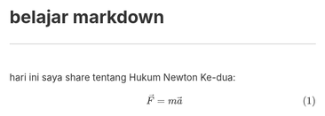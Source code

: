 <html style='font-size:17px !important'>
<head>
<meta charset='UTF-8'><meta name='viewport' content='width=device-width initial-scale=1'>
<title>index</title><link href='https://fonts.loli.net/css?family=PT+Serif:400,400italic,700,700italic&subset=latin,cyrillic-ext,cyrillic,latin-ext' rel='stylesheet' type='text/css' /><style type='text/css'>html {overflow-x: initial !important;}:root { --bg-color:#ffffff; --text-color:#333333; --select-text-bg-color:#B5D6FC; --select-text-font-color:auto; --monospace:"Lucida Console",Consolas,"Courier",monospace; }
html { font-size: 14px; background-color: var(--bg-color); color: var(--text-color); font-family: "Helvetica Neue", Helvetica, Arial, sans-serif; -webkit-font-smoothing: antialiased; }
body { margin: 0px; padding: 0px; height: auto; bottom: 0px; top: 0px; left: 0px; right: 0px; font-size: 1rem; line-height: 1.42857; overflow-x: hidden; background: inherit; tab-size: 4; }
iframe { margin: auto; }
a.url { word-break: break-all; }
a:active, a:hover { outline: 0px; }
.in-text-selection, ::selection { text-shadow: none; background: var(--select-text-bg-color); color: var(--select-text-font-color); }
#write { margin: 0px auto; height: auto; width: inherit; word-break: normal; overflow-wrap: break-word; position: relative; white-space: normal; overflow-x: visible; padding-top: 40px; }
#write.first-line-indent p { text-indent: 2em; }
#write.first-line-indent li p, #write.first-line-indent p * { text-indent: 0px; }
#write.first-line-indent li { margin-left: 2em; }
.for-image #write { padding-left: 8px; padding-right: 8px; }
body.typora-export { padding-left: 30px; padding-right: 30px; }
.typora-export .footnote-line, .typora-export li, .typora-export p { white-space: pre-wrap; }
@media screen and (max-width: 500px) {
  body.typora-export { padding-left: 0px; padding-right: 0px; }
  #write { padding-left: 20px; padding-right: 20px; }
  .CodeMirror-sizer { margin-left: 0px !important; }
  .CodeMirror-gutters { display: none !important; }
}
#write li > figure:last-child { margin-bottom: 0.5rem; }
#write ol, #write ul { position: relative; }
img { max-width: 100%; vertical-align: middle; image-orientation: from-image; }
button, input, select, textarea { color: inherit; font: inherit; }
input[type="checkbox"], input[type="radio"] { line-height: normal; padding: 0px; }
*, ::after, ::before { box-sizing: border-box; }
#write h1, #write h2, #write h3, #write h4, #write h5, #write h6, #write p, #write pre { width: inherit; }
#write h1, #write h2, #write h3, #write h4, #write h5, #write h6, #write p { position: relative; }
p { line-height: inherit; }
h1, h2, h3, h4, h5, h6 { break-after: avoid-page; break-inside: avoid; orphans: 4; }
p { orphans: 4; }
h1 { font-size: 2rem; }
h2 { font-size: 1.8rem; }
h3 { font-size: 1.6rem; }
h4 { font-size: 1.4rem; }
h5 { font-size: 1.2rem; }
h6 { font-size: 1rem; }
.md-math-block, .md-rawblock, h1, h2, h3, h4, h5, h6, p { margin-top: 1rem; margin-bottom: 1rem; }
.hidden { display: none; }
.md-blockmeta { color: rgb(204, 204, 204); font-weight: 700; font-style: italic; }
a { cursor: pointer; }
sup.md-footnote { padding: 2px 4px; background-color: rgba(238, 238, 238, 0.7); color: rgb(85, 85, 85); border-radius: 4px; cursor: pointer; }
sup.md-footnote a, sup.md-footnote a:hover { color: inherit; text-transform: inherit; text-decoration: inherit; }
#write input[type="checkbox"] { cursor: pointer; width: inherit; height: inherit; }
figure { overflow-x: auto; margin: 1.2em 0px; max-width: calc(100% + 16px); padding: 0px; }
figure > table { margin: 0px; }
tr { break-inside: avoid; break-after: auto; }
thead { display: table-header-group; }
table { border-collapse: collapse; border-spacing: 0px; width: 100%; overflow: auto; break-inside: auto; text-align: left; }
table.md-table td { min-width: 32px; }
.CodeMirror-gutters { border-right: 0px; background-color: inherit; }
.CodeMirror-linenumber { user-select: none; }
.CodeMirror { text-align: left; }
.CodeMirror-placeholder { opacity: 0.3; }
.CodeMirror pre { padding: 0px 4px; }
.CodeMirror-lines { padding: 0px; }
div.hr:focus { cursor: none; }
#write pre { white-space: pre-wrap; }
#write.fences-no-line-wrapping pre { white-space: pre; }
#write pre.ty-contain-cm { white-space: normal; }
.CodeMirror-gutters { margin-right: 4px; }
.md-fences { font-size: 0.9rem; display: block; break-inside: avoid; text-align: left; overflow: visible; white-space: pre; background: inherit; position: relative !important; }
.md-diagram-panel { width: 100%; margin-top: 10px; text-align: center; padding-top: 0px; padding-bottom: 8px; overflow-x: auto; }
#write .md-fences.mock-cm { white-space: pre-wrap; }
.md-fences.md-fences-with-lineno { padding-left: 0px; }
#write.fences-no-line-wrapping .md-fences.mock-cm { white-space: pre; overflow-x: auto; }
.md-fences.mock-cm.md-fences-with-lineno { padding-left: 8px; }
.CodeMirror-line, twitterwidget { break-inside: avoid; }
.footnotes { opacity: 0.8; font-size: 0.9rem; margin-top: 1em; margin-bottom: 1em; }
.footnotes + .footnotes { margin-top: 0px; }
.md-reset { margin: 0px; padding: 0px; border: 0px; outline: 0px; vertical-align: top; background: 0px 0px; text-decoration: none; text-shadow: none; float: none; position: static; width: auto; height: auto; white-space: nowrap; cursor: inherit; -webkit-tap-highlight-color: transparent; line-height: normal; font-weight: 400; text-align: left; box-sizing: content-box; direction: ltr; }
li div { padding-top: 0px; }
blockquote { margin: 1rem 0px; }
li .mathjax-block, li p { margin: 0.5rem 0px; }
li { margin: 0px; position: relative; }
blockquote > :last-child { margin-bottom: 0px; }
blockquote > :first-child, li > :first-child { margin-top: 0px; }
.footnotes-area { color: rgb(136, 136, 136); margin-top: 0.714rem; padding-bottom: 0.143rem; white-space: normal; }
#write .footnote-line { white-space: pre-wrap; }
@media print {
  body, html { border: 1px solid transparent; height: 99%; break-after: avoid; break-before: avoid; font-variant-ligatures: no-common-ligatures; }
  #write { margin-top: 0px; padding-top: 0px; border-color: transparent !important; }
  .typora-export * { -webkit-print-color-adjust: exact; }
  html.blink-to-pdf { font-size: 13px; }
  .typora-export #write { padding-left: 32px; padding-right: 32px; padding-bottom: 0px; break-after: avoid; }
  .typora-export #write::after { height: 0px; }
  .is-mac table { break-inside: avoid; }
}
.footnote-line { margin-top: 0.714em; font-size: 0.7em; }
a img, img a { cursor: pointer; }
pre.md-meta-block { font-size: 0.8rem; min-height: 0.8rem; white-space: pre-wrap; background: rgb(204, 204, 204); display: block; overflow-x: hidden; }
p > .md-image:only-child:not(.md-img-error) img, p > img:only-child { display: block; margin: auto; }
#write.first-line-indent p > .md-image:only-child:not(.md-img-error) img { left: -2em; position: relative; }
p > .md-image:only-child { display: inline-block; width: 100%; }
#write .MathJax_Display { margin: 0.8em 0px 0px; }
.md-math-block { width: 100%; }
.md-math-block:not(:empty)::after { display: none; }
[contenteditable="true"]:active, [contenteditable="true"]:focus, [contenteditable="false"]:active, [contenteditable="false"]:focus { outline: 0px; box-shadow: none; }
.md-task-list-item { position: relative; list-style-type: none; }
.task-list-item.md-task-list-item { padding-left: 0px; }
.md-task-list-item > input { position: absolute; top: 0px; left: 0px; margin-left: -1.2em; margin-top: calc(1em - 10px); border: none; }
.math { font-size: 1rem; }
.md-toc { min-height: 3.58rem; position: relative; font-size: 0.9rem; border-radius: 10px; }
.md-toc-content { position: relative; margin-left: 0px; }
.md-toc-content::after, .md-toc::after { display: none; }
.md-toc-item { display: block; color: rgb(65, 131, 196); }
.md-toc-item a { text-decoration: none; }
.md-toc-inner:hover { text-decoration: underline; }
.md-toc-inner { display: inline-block; cursor: pointer; }
.md-toc-h1 .md-toc-inner { margin-left: 0px; font-weight: 700; }
.md-toc-h2 .md-toc-inner { margin-left: 2em; }
.md-toc-h3 .md-toc-inner { margin-left: 4em; }
.md-toc-h4 .md-toc-inner { margin-left: 6em; }
.md-toc-h5 .md-toc-inner { margin-left: 8em; }
.md-toc-h6 .md-toc-inner { margin-left: 10em; }
@media screen and (max-width: 48em) {
  .md-toc-h3 .md-toc-inner { margin-left: 3.5em; }
  .md-toc-h4 .md-toc-inner { margin-left: 5em; }
  .md-toc-h5 .md-toc-inner { margin-left: 6.5em; }
  .md-toc-h6 .md-toc-inner { margin-left: 8em; }
}
a.md-toc-inner { font-size: inherit; font-style: inherit; font-weight: inherit; line-height: inherit; }
.footnote-line a:not(.reversefootnote) { color: inherit; }
.md-attr { display: none; }
.md-fn-count::after { content: "."; }
code, pre, samp, tt { font-family: var(--monospace); }
kbd { margin: 0px 0.1em; padding: 0.1em 0.6em; font-size: 0.8em; color: rgb(36, 39, 41); background: rgb(255, 255, 255); border: 1px solid rgb(173, 179, 185); border-radius: 3px; box-shadow: rgba(12, 13, 14, 0.2) 0px 1px 0px, rgb(255, 255, 255) 0px 0px 0px 2px inset; white-space: nowrap; vertical-align: middle; }
.md-comment { color: rgb(162, 127, 3); opacity: 0.8; font-family: var(--monospace); }
code { text-align: left; vertical-align: initial; }
a.md-print-anchor { white-space: pre !important; border-width: initial !important; border-style: none !important; border-color: initial !important; display: inline-block !important; position: absolute !important; width: 1px !important; right: 0px !important; outline: 0px !important; background: 0px 0px !important; text-decoration: initial !important; text-shadow: initial !important; }
.md-inline-math .MathJax_SVG .noError { display: none !important; }
.html-for-mac .inline-math-svg .MathJax_SVG { vertical-align: 0.2px; }
.md-math-block .MathJax_SVG_Display { text-align: center; margin: 0px; position: relative; text-indent: 0px; max-width: none; max-height: none; min-height: 0px; min-width: 100%; width: auto; overflow-y: hidden; display: block !important; }
.MathJax_SVG_Display, .md-inline-math .MathJax_SVG_Display { width: auto; margin: inherit; display: inline-block !important; }
.MathJax_SVG .MJX-monospace { font-family: var(--monospace); }
.MathJax_SVG .MJX-sans-serif { font-family: sans-serif; }
.MathJax_SVG { display: inline; font-style: normal; font-weight: 400; line-height: normal; zoom: 90%; text-indent: 0px; text-align: left; text-transform: none; letter-spacing: normal; word-spacing: normal; overflow-wrap: normal; white-space: nowrap; float: none; direction: ltr; max-width: none; max-height: none; min-width: 0px; min-height: 0px; border: 0px; padding: 0px; margin: 0px; }
.MathJax_SVG * { transition: none 0s ease 0s; }
.MathJax_SVG_Display svg { vertical-align: middle !important; margin-bottom: 0px !important; margin-top: 0px !important; }
.os-windows.monocolor-emoji .md-emoji { font-family: "Segoe UI Symbol", sans-serif; }
.md-diagram-panel > svg { max-width: 100%; }
[lang="flow"] svg, [lang="mermaid"] svg { max-width: 100%; height: auto; }
[lang="mermaid"] .node text { font-size: 1rem; }
table tr th { border-bottom: 0px; }
video { max-width: 100%; display: block; margin: 0px auto; }
iframe { max-width: 100%; width: 100%; border: none; }
.highlight td, .highlight tr { border: 0px; }
svg[id^="mermaidChart"] { line-height: 1em; }
mark { background: rgb(255, 255, 0); color: rgb(0, 0, 0); }
.md-html-inline .md-plain, .md-html-inline strong, mark .md-inline-math, mark strong { color: inherit; }
mark .md-meta { color: rgb(0, 0, 0); opacity: 0.3 !important; }


/* meyer reset -- http://meyerweb.com/eric/tools/css/reset/ , v2.0 | 20110126 | License: none (public domain) */

@include-when-export url(https://fonts.loli.net/css?family=PT+Serif:400,400italic,700,700italic&subset=latin,cyrillic-ext,cyrillic,latin-ext);

/* =========== */

/* pt-serif-regular - latin */
/* pt-serif-italic - latin */
/* pt-serif-700 - latin */
/* pt-serif-700italic - latin */
:root {
	--active-file-bg-color: #dadada;
	--active-file-bg-color: rgba(32, 43, 51, 0.63);
	--active-file-text-color: white;
	--bg-color: #f3f2ee;
	--text-color: #1f0909;
	--control-text-color: #444;
	--rawblock-edit-panel-bd: #e5e5e5;

	--select-text-bg-color: rgba(32, 43, 51, 0.63);
  --select-text-font-color: white;
}

pre {
	--select-text-bg-color: #36284e;
	--select-text-font-color: #fff;
}

html {
	font-size: 16px;
}

html, body {
	background-color: #f3f2ee;
	font-family: "PT Serif", 'Times New Roman', Times, serif;
	color: #1f0909;
	line-height: 1.5em;
}

/*#write {
	overflow-x: auto;
    max-width: initial;
	padding-left: calc(50% - 17em);
    padding-right: calc(50% - 17em);
}

@media (max-width: 36em) {
 	#write {
 		padding-left: 1em;
    	padding-right: 1em;
 	}
}*/

#write {
	max-width: 40em;
}

@media only screen and (min-width: 1400px) {
	#write {
			max-width: 914px;
	}
}

ol li {
	list-style-type: decimal;
	list-style-position: outside;
}
ul li {
	list-style-type: disc;
	list-style-position: outside;
}

ol,
ul {
	list-style: none;
}

blockquote,
q {
	quotes: none;
}
blockquote:before,
blockquote:after,
q:before,
q:after {
	content: '';
	content: none;
}
table {
	border-collapse: collapse;
	border-spacing: 0;
}
/* styles */

/* ====== */

/* headings */

h1,
h2,
h3,
h4,
h5,
h6 {
	font-weight: bold;
}
h1 {
	font-size: 1.875em;
	/*30 / 16*/
	line-height: 1.6em;
	/* 48 / 30*/
	margin-top: 2em;
}
h2,
h3 {
	font-size: 1.3125em;
	/*21 / 16*/
	line-height: 1.15;
	/*24 / 21*/
	margin-top: 2.285714em;
	/*48 / 21*/
	margin-bottom: 1.15em;
	/*24 / 21*/
}
h3 {
	font-weight: normal;
}
h4 {
	font-size: 1.125em;
	/*18 / 16*/
	margin-top: 2.67em;
	/*48 / 18*/
}
h5,
h6 {
	font-size: 1em;
	/*16*/
}
h1 {
	border-bottom: 1px solid;
	margin-bottom: 1.875em;
	padding-bottom: 0.8125em;
}
/* links */

a {
	text-decoration: none;
	color: #065588;
}
a:hover,
a:active {
	text-decoration: underline;
}
/* block spacing */

p,
blockquote,
.md-fences {
	margin-bottom: 1.5em;
}
h1,
h2,
h3,
h4,
h5,
h6 {
	margin-bottom: 1.5em;
}
/* blockquote */

blockquote {
	font-style: italic;
	border-left: 5px solid;
	margin-left: 2em;
	padding-left: 1em;
}
/* lists */

ul,
ol {
	margin: 0 0 1.5em 1.5em;
}
/* tables */
.md-meta,.md-before, .md-after {
	color:#999;
}

table {
	margin-bottom: 1.5em;
	/*24 / 16*/
	font-size: 1em;
	/* width: 100%; */
}
thead th,
tfoot th {
	padding: .25em .25em .25em .4em;
	text-transform: uppercase;
}
th {
	text-align: left;
}
td {
	vertical-align: top;
	padding: .25em .25em .25em .4em;
}

code,
.md-fences {
	background-color: #dadada;
}

code {
	padding-left: 2px;
	padding-right: 2px;
}

.md-fences {
	margin-left: 2em;
	margin-bottom: 3em;
	padding-left: 1ch;
	padding-right: 1ch;
}

pre,
code,
tt {
	font-size: .875em;
	line-height: 1.714285em;
}
/* some fixes */

h1 {
	line-height: 1.3em;
	font-weight: normal;
	margin-bottom: 0.5em;
}

p + ul,
p + ol{
	margin-top: .5em;
}

h3 + ul,
h4 + ul,
h5 + ul,
h6 + ul,
h3 + ol,
h4 + ol,
h5 + ol,
h6 + ol {
	margin-top: .5em;
}

li > ul,
li > ol {
	margin-top: inherit;
	margin-bottom: 0;
}

li ol>li {
	list-style-type: lower-alpha;
}

li li ol>li{
	list-style-type: lower-roman;
}

h2,
h3 {
	margin-bottom: .75em;
}
hr {
	border-top: none;
	border-right: none;
	border-bottom: 1px solid;
	border-left: none;
}
h1 {
	border-color: #c5c5c5;
}
blockquote {
	border-color: #bababa;
	color: #656565;
}

blockquote ul,
blockquote ol {
	margin-left:0;
}

.ty-table-edit {
	background-color: transparent;
}
thead {
	background-color: #dadada;
}
tr:nth-child(even) {
	background: #e8e7e7;
}
hr {
	border-color: #c5c5c5;
}
.task-list{
	padding-left: 1rem;
}

.md-task-list-item {
	padding-left: 1.5rem;
	list-style-type: none;
}

.md-task-list-item > input:before {
	content: '\221A';
	display: inline-block;
	width: 1.25rem;
  	height: 1.6rem;
	vertical-align: middle;
	text-align: center;
	color: #ddd;
	background-color: #F3F2EE;
}

.md-task-list-item > input:checked:before,
.md-task-list-item > input[checked]:before{
	color: inherit;
}

#write pre.md-meta-block {
	min-height: 1.875rem;
	color: #555;
	border: 0px;
	background: transparent;
	margin-top: -4px;
	margin-left: 1em;
	margin-top: 1em;
}

.md-image>.md-meta {
	color: #9B5146;
}

.md-image>.md-meta{
	font-family: Menlo, 'Ubuntu Mono', Consolas, 'Courier New', 'Microsoft Yahei', 'Hiragino Sans GB', 'WenQuanYi Micro Hei', serif;
}


#write>h3.md-focus:before{
	left: -1.5rem;
	color:#999;
	border-color:#999;
}
#write>h4.md-focus:before{
	left: -1.5rem;
	top: .25rem;
	color:#999;
	border-color:#999;
}
#write>h5.md-focus:before{
	left: -1.5rem;
	top: .0.3125rem;
	color:#999;
	border-color:#999;
}
#write>h6.md-focus:before{
	left: -1.5rem;
	top: 0.3125rem;
	color:#999;
	border-color:#999;
}

.md-toc:focus .md-toc-content{
	margin-top: 19px;
}

.md-toc-content:empty:before{
	color: #065588;
}
.md-toc-item {
	color: #065588;
}
#write div.md-toc-tooltip {
	background-color: #f3f2ee;
}

#typora-sidebar {
	background-color: #f3f2ee;
	-webkit-box-shadow: 0 6px 12px rgba(0, 0, 0, 0.375);
  	box-shadow: 0 6px 12px rgba(0, 0, 0, 0.375);
}

.pin-outline #typora-sidebar {
	background: inherit;
	box-shadow: none;
	border-right: 1px dashed;
}

.pin-outline #typora-sidebar:hover .outline-title-wrapper {
	border-left:1px dashed;
}

.outline-item:hover {
  background-color: #dadada;
  border-left: 28px solid #dadada;
  border-right: 18px solid #dadada;
}

.typora-node .outline-item:hover {
  	border-right: 28px solid #dadada;
}

.outline-expander:before {
  content: "\f0da";
  font-family: FontAwesome;
  font-size:14px;
  top: 1px;
}

.outline-expander:hover:before,
.outline-item-open>.outline-item>.outline-expander:before {
  content: "\f0d7";
}

.modal-content {
	background-color: #f3f2ee;
}

.auto-suggest-container ul li {
	list-style-type: none;
}

/** UI for electron */

.megamenu-menu,
#top-titlebar, #top-titlebar *,
.megamenu-content {
	background: #f3f2ee;
	color: #1f0909;
}

.megamenu-menu-header {
	border-bottom: 1px dashed #202B33;
}

.megamenu-menu {
	box-shadow: none;
	border-right: 1px dashed;
}

header, .context-menu, .megamenu-content, footer {
	font-family: "PT Serif", 'Times New Roman', Times, serif;
    color: #1f0909;
}

#megamenu-back-btn {
	color: #1f0909;
	border-color: #1f0909;
}

.megamenu-menu-header #megamenu-menu-header-title:before {
	color: #1f0909;
}

.megamenu-menu-list li a:hover, .megamenu-menu-list li a.active {
	color: inherit;
	background-color: #e8e7df;
}

.long-btn:hover {
	background-color: #e8e7df;
}

#recent-file-panel tbody tr:nth-child(2n-1) {
    background-color: transparent !important;
}

.megamenu-menu-panel tbody tr:hover td:nth-child(2) {
    color: inherit;
}

.megamenu-menu-panel .btn {
	background-color: #D2D1D1;
}

.btn-default {
	background-color: transparent;
}

.typora-sourceview-on #toggle-sourceview-btn,
.ty-show-word-count #footer-word-count {
	background: #c7c5c5;
}

#typora-quick-open {
    background-color: inherit;
}

.md-diagram-panel {
	margin-top: 8px;
}

.file-list-item-file-name {
	font-weight: initial;
}

.file-list-item-summary {
	opacity: 1;
}

.file-list-item {
	color: #777;
}

.file-list-item.active {
	background-color: inherit;
	color: black;
}

.ty-side-sort-btn.active {
	background-color: inherit;
}

.file-list-item.active .file-list-item-file-name  {
	font-weight: bold;
}

.file-list-item{
    opacity:1 !important;
}

.file-library-node.active>.file-node-background{
	background-color: rgba(32, 43, 51, 0.63);
	background-color: var(--active-file-bg-color);
}

.file-tree-node.active>.file-node-content{
	color: white;
	color: var(--active-file-text-color);
}

.md-task-list-item>input {
	margin-left: -1.7em;
	margin-top: calc(1rem - 12px);
}

input {
	border: 1px solid #aaa;
}

.megamenu-menu-header #megamenu-menu-header-title,
.megamenu-menu-header:hover, 
.megamenu-menu-header:focus {
	color: inherit;
}

.dropdown-menu .divider {
	border-color: #e5e5e5;
}

/* https://github.com/typora/typora-issues/issues/2046 */
.os-windows-7 strong,
.os-windows-7 strong  {
	font-weight: 760;
}

.ty-preferences .btn-default {
	background: transparent;
}

.ty-preferences .window-header {
	border-bottom: 1px dashed #202B33;
	box-shadow: none;
}

#sidebar-loading-template, #sidebar-loading-template.file-list-item {
	color: #777;
}

.searchpanel-search-option-btn.active {
	background: #777;
	color: white;
}


</style>
</head>
<body class='typora-export os-windows' >
<div  id='write'  class = ''><h1><a name="belajar-markdown" class="md-header-anchor"></a><span>belajar markdown</span></h1><p><span>hari ini saya share tentang Hukum Newton Ke-dua:</span></p><div mdtype="math_block" cid="n4" id="mathjax-n4" class="mathjax-block md-end-block md-math-block md-rawblock" spellcheck="false" contenteditable="false"><div class="md-rawblock-container md-math-container" contenteditable="false" tabindex="-1">
						<div class="MathJax_SVG_Display"><span class="MathJax_SVG" id="MathJax-Element-3-Frame" tabindex="-1" style="font-size: 100%; display: inline-block;"><svg xmlns:xlink="http://www.w3.org/1999/xlink" width="68.778ex" height="3.12ex" viewBox="0 -910.9 29612.5 1343.5" role="img" focusable="false" style="vertical-align: -1.005ex; max-width: 100%;"><defs><path stroke-width="0" id="E20-MJMAIN-28" d="M94 250Q94 319 104 381T127 488T164 576T202 643T244 695T277 729T302 750H315H319Q333 750 333 741Q333 738 316 720T275 667T226 581T184 443T167 250T184 58T225 -81T274 -167T316 -220T333 -241Q333 -250 318 -250H315H302L274 -226Q180 -141 137 -14T94 250Z"></path><path stroke-width="0" id="E20-MJMAIN-31" d="M213 578L200 573Q186 568 160 563T102 556H83V602H102Q149 604 189 617T245 641T273 663Q275 666 285 666Q294 666 302 660V361L303 61Q310 54 315 52T339 48T401 46H427V0H416Q395 3 257 3Q121 3 100 0H88V46H114Q136 46 152 46T177 47T193 50T201 52T207 57T213 61V578Z"></path><path stroke-width="0" id="E20-MJMAIN-29" d="M60 749L64 750Q69 750 74 750H86L114 726Q208 641 251 514T294 250Q294 182 284 119T261 12T224 -76T186 -143T145 -194T113 -227T90 -246Q87 -249 86 -250H74Q66 -250 63 -250T58 -247T55 -238Q56 -237 66 -225Q221 -64 221 250T66 725Q56 737 55 738Q55 746 60 749Z"></path><path stroke-width="0" id="E20-MJMATHI-46" d="M48 1Q31 1 31 11Q31 13 34 25Q38 41 42 43T65 46Q92 46 125 49Q139 52 144 61Q146 66 215 342T285 622Q285 629 281 629Q273 632 228 634H197Q191 640 191 642T193 659Q197 676 203 680H742Q749 676 749 669Q749 664 736 557T722 447Q720 440 702 440H690Q683 445 683 453Q683 454 686 477T689 530Q689 560 682 579T663 610T626 626T575 633T503 634H480Q398 633 393 631Q388 629 386 623Q385 622 352 492L320 363H375Q378 363 398 363T426 364T448 367T472 374T489 386Q502 398 511 419T524 457T529 475Q532 480 548 480H560Q567 475 567 470Q567 467 536 339T502 207Q500 200 482 200H470Q463 206 463 212Q463 215 468 234T473 274Q473 303 453 310T364 317H309L277 190Q245 66 245 60Q245 46 334 46H359Q365 40 365 39T363 19Q359 6 353 0H336Q295 2 185 2Q120 2 86 2T48 1Z"></path><path stroke-width="0" id="E20-MJMAIN-20D7" d="M-123 694Q-123 702 -118 708T-103 714Q-93 714 -88 706T-80 687T-67 660T-40 633Q-29 626 -29 615Q-29 606 -36 600T-53 590T-83 571T-121 531Q-135 516 -143 516T-157 522T-163 536T-152 559T-129 584T-116 595H-287L-458 596Q-459 597 -461 599T-466 602T-469 607T-471 615Q-471 622 -458 635H-99Q-123 673 -123 694Z"></path><path stroke-width="0" id="E20-MJMAIN-3D" d="M56 347Q56 360 70 367H707Q722 359 722 347Q722 336 708 328L390 327H72Q56 332 56 347ZM56 153Q56 168 72 173H708Q722 163 722 153Q722 140 707 133H70Q56 140 56 153Z"></path><path stroke-width="0" id="E20-MJMATHI-6D" d="M21 287Q22 293 24 303T36 341T56 388T88 425T132 442T175 435T205 417T221 395T229 376L231 369Q231 367 232 367L243 378Q303 442 384 442Q401 442 415 440T441 433T460 423T475 411T485 398T493 385T497 373T500 364T502 357L510 367Q573 442 659 442Q713 442 746 415T780 336Q780 285 742 178T704 50Q705 36 709 31T724 26Q752 26 776 56T815 138Q818 149 821 151T837 153Q857 153 857 145Q857 144 853 130Q845 101 831 73T785 17T716 -10Q669 -10 648 17T627 73Q627 92 663 193T700 345Q700 404 656 404H651Q565 404 506 303L499 291L466 157Q433 26 428 16Q415 -11 385 -11Q372 -11 364 -4T353 8T350 18Q350 29 384 161L420 307Q423 322 423 345Q423 404 379 404H374Q288 404 229 303L222 291L189 157Q156 26 151 16Q138 -11 108 -11Q95 -11 87 -5T76 7T74 17Q74 30 112 181Q151 335 151 342Q154 357 154 369Q154 405 129 405Q107 405 92 377T69 316T57 280Q55 278 41 278H27Q21 284 21 287Z"></path><path stroke-width="0" id="E20-MJMATHI-61" d="M33 157Q33 258 109 349T280 441Q331 441 370 392Q386 422 416 422Q429 422 439 414T449 394Q449 381 412 234T374 68Q374 43 381 35T402 26Q411 27 422 35Q443 55 463 131Q469 151 473 152Q475 153 483 153H487Q506 153 506 144Q506 138 501 117T481 63T449 13Q436 0 417 -8Q409 -10 393 -10Q359 -10 336 5T306 36L300 51Q299 52 296 50Q294 48 292 46Q233 -10 172 -10Q117 -10 75 30T33 157ZM351 328Q351 334 346 350T323 385T277 405Q242 405 210 374T160 293Q131 214 119 129Q119 126 119 118T118 106Q118 61 136 44T179 26Q217 26 254 59T298 110Q300 114 325 217T351 328Z"></path></defs><g stroke="currentColor" fill="currentColor" stroke-width="0" transform="matrix(1 0 0 -1 0 0)"><g transform="translate(28334,0)"><g id="mjx-eqn-1" transform="translate(0,-100)"><use xlink:href="#E20-MJMAIN-28"></use><use xlink:href="#E20-MJMAIN-31" x="389" y="0"></use><use xlink:href="#E20-MJMAIN-29" x="889" y="0"></use></g></g><g transform="translate(13229,0)"><g transform="translate(-16,0)"><g transform="translate(0,-100)"><use xlink:href="#E20-MJMATHI-46" x="0" y="0"></use><use xlink:href="#E20-MJMAIN-20D7" x="762" y="235"></use><use xlink:href="#E20-MJMAIN-3D" x="1040" y="0"></use><use xlink:href="#E20-MJMATHI-6D" x="2095" y="0"></use><g transform="translate(2973,0)"><use xlink:href="#E20-MJMATHI-61" x="0" y="0"></use><use xlink:href="#E20-MJMAIN-20D7" x="500" y="-4"></use></g></g></g></g></g></svg></span></div><script type="math/tex; mode=display" id="MathJax-Element-3">\vec{F} = m\vec{a}</script>
					</div></div><p>&nbsp;</p></div>
</body>
</html>
